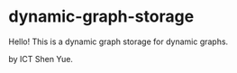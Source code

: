 # dynamic-graph-storage

Hello!
This is a dynamic graph storage for dynamic graphs. 

by ICT Shen Yue.
